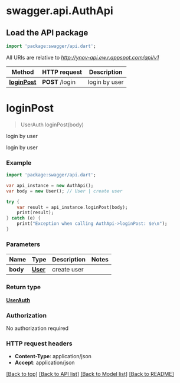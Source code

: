 # swagger.api.AuthApi

## Load the API package
```dart
import 'package:swagger/api.dart';
```

All URIs are relative to *http://ynov-api.ew.r.appspot.com/api/v1*

Method | HTTP request | Description
------------- | ------------- | -------------
[**loginPost**](AuthApi.md#loginPost) | **POST** /login | login by user


# **loginPost**
> UserAuth loginPost(body)

login by user

login by user

### Example 
```dart
import 'package:swagger/api.dart';

var api_instance = new AuthApi();
var body = new User(); // User | create user

try { 
    var result = api_instance.loginPost(body);
    print(result);
} catch (e) {
    print("Exception when calling AuthApi->loginPost: $e\n");
}
```

### Parameters

Name | Type | Description  | Notes
------------- | ------------- | ------------- | -------------
 **body** | [**User**](User.md)| create user | 

### Return type

[**UserAuth**](UserAuth.md)

### Authorization

No authorization required

### HTTP request headers

 - **Content-Type**: application/json
 - **Accept**: application/json

[[Back to top]](#) [[Back to API list]](../README.md#documentation-for-api-endpoints) [[Back to Model list]](../README.md#documentation-for-models) [[Back to README]](../README.md)

